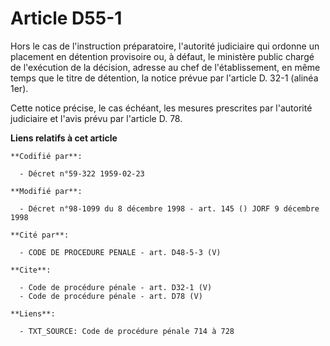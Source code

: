 # Article D55-1

Hors le cas de l'instruction préparatoire, l'autorité judiciaire qui ordonne un placement en détention provisoire ou, à
défaut, le ministère public chargé de l'exécution de la décision, adresse au chef de l'établissement, en même temps que le
titre de détention, la notice prévue par l'article D. 32-1 (alinéa 1er). 

Cette notice précise, le cas échéant, les mesures prescrites par l'autorité judiciaire et l'avis prévu par l'article D. 78.

**Liens relatifs à cet article**

	**Codifié par**:

	  - Décret n°59-322 1959-02-23

	**Modifié par**:

	  - Décret n°98-1099 du 8 décembre 1998 - art. 145 () JORF 9 décembre 1998

	**Cité par**:

	  - CODE DE PROCEDURE PENALE - art. D48-5-3 (V)

	**Cite**:

	  - Code de procédure pénale - art. D32-1 (V)
	  - Code de procédure pénale - art. D78 (V)

	**Liens**:

	  - TXT_SOURCE: Code de procédure pénale 714 à 728
